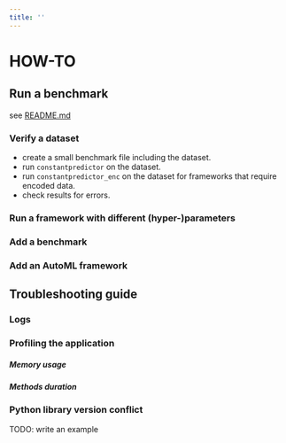 ```yaml
---
title: ''
---
```

# HOW-TO

## Run a benchmark
see [README.md]

### Verify a dataset

- create a small benchmark file including the dataset.
- run `constantpredictor` on the dataset.
- run `constantpredictor_enc` on the dataset for frameworks that require encoded data.
- check results for errors.

### Run a framework with different (hyper-)parameters

### Add a benchmark

### Add an AutoML framework

## Troubleshooting guide

### Logs

### Profiling the application
##### Memory usage
##### Methods duration

### Python library version conflict 
TODO: write an example

[README.md]: ./README.md
